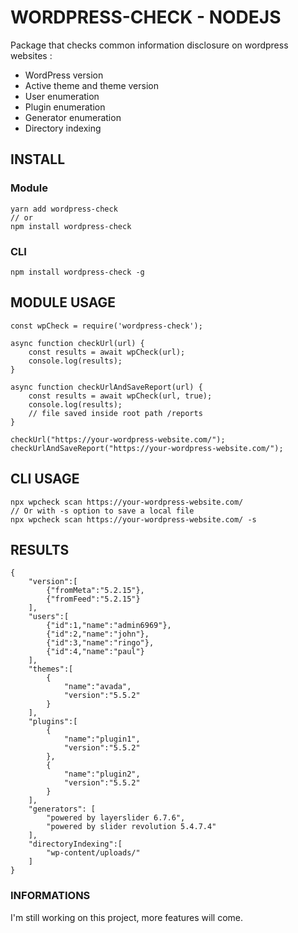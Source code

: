 # WORDPRESS-CHECK - NODEJS

Package that checks common information disclosure on wordpress websites :

- WordPress version
- Active theme and theme version
- User enumeration
- Plugin enumeration
- Generator enumeration
- Directory indexing

## INSTALL

### Module

    yarn add wordpress-check
    // or
    npm install wordpress-check

### CLI

    npm install wordpress-check -g

## MODULE USAGE

    const wpCheck = require('wordpress-check');

    async function checkUrl(url) {
        const results = await wpCheck(url);
        console.log(results);
    }

    async function checkUrlAndSaveReport(url) {
        const results = await wpCheck(url, true);
        console.log(results);
        // file saved inside root path /reports
    }

    checkUrl("https://your-wordpress-website.com/");
    checkUrlAndSaveReport("https://your-wordpress-website.com/");

## CLI USAGE

    npx wpcheck scan https://your-wordpress-website.com/
    // Or with -s option to save a local file
    npx wpcheck scan https://your-wordpress-website.com/ -s

## RESULTS

    {
        "version":[
            {"fromMeta":"5.2.15"},
            {"fromFeed":"5.2.15"}
        ],
        "users":[
            {"id":1,"name":"admin6969"},
            {"id":2,"name":"john"},
            {"id":3,"name":"ringo"},
            {"id":4,"name":"paul"}
        ],
        "themes":[
            {
                "name":"avada",
                "version":"5.5.2"
            }
        ],
        "plugins":[
            {
                "name":"plugin1",
                "version":"5.5.2"
            },
            {
                "name":"plugin2",
                "version":"5.5.2"
            }
        ],
        "generators": [
            "powered by layerslider 6.7.6",
            "powered by slider revolution 5.4.7.4"
        ],
        "directoryIndexing":[
            "wp-content/uploads/"
        ]
    }

### INFORMATIONS

I'm still working on this project, more features will come.
